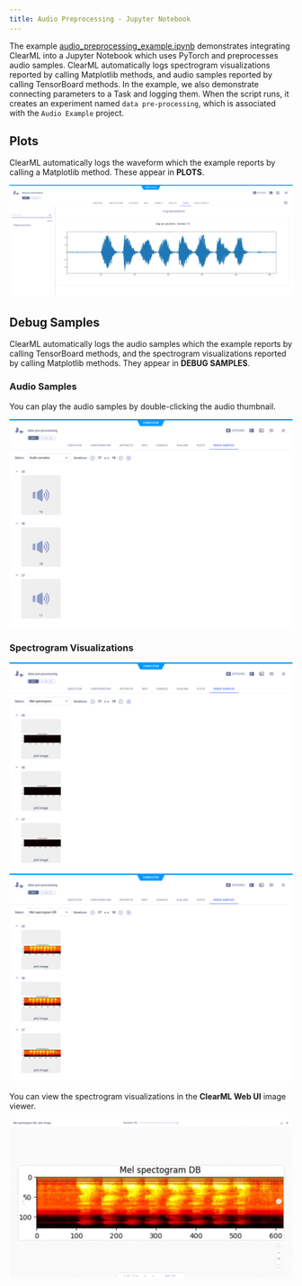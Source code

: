 ```yaml
--- 
title: Audio Preprocessing - Jupyter Notebook
---
```


The example [audio_preprocessing_example.ipynb](https://github.com/allegroai/clearml/blob/master/examples/frameworks/pytorch/notebooks/audio/audio_preprocessing_example.ipynb) 
demonstrates integrating ClearML into a Jupyter Notebook which uses PyTorch and preprocesses audio samples. ClearML automatically logs spectrogram visualizations reported by calling Matplotlib methods, and audio samples reported by calling TensorBoard methods. In the example, we also demonstrate connecting parameters to a Task and logging them. When the script runs, it creates an experiment named `data pre-processing`, which is associated with the `Audio Example` project.

## Plots

ClearML automatically logs the waveform which the example reports by calling a Matplotlib method. These appear in **PLOTS**.

![image](../../../../../img/examples_audio_preprocessing_example_08.png)

## Debug Samples

ClearML automatically logs the audio samples which the example reports by calling TensorBoard methods, and the spectrogram visualizations reported by calling Matplotlib methods. They appear in **DEBUG SAMPLES**.

### Audio Samples

You can play the audio samples by double-clicking the audio thumbnail.

![image](../../../../../img/examples_audio_preprocessing_example_03.png)

### Spectrogram Visualizations

![image](../../../../../img/examples_audio_preprocessing_example_06.png)
![image](../../../../../img/examples_audio_preprocessing_example_06a.png)

You can view the spectrogram visualizations in the **ClearML Web UI** image viewer.

![image](../../../../../img/examples_audio_preprocessing_example_07.png)